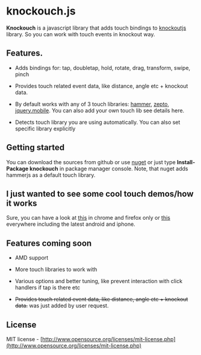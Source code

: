 # knockouch.js

**Knockouch** is a javascript library that adds touch bindings to [knockoutjs](http://knockoutjs.com/) library. So you can work with touch events in knockout way.

## Features.

- Adds bindings for: tap, doubletap, hold, rotate, drag, transform, swipe, pinch

- Provides touch related event data, like distance, angle etc + knockout data.

- By default works with any of 3 touch libraries: [hammer](https://github.com/EightMedia/hammer.js), [zepto](http://zeptojs.com/), [jquery.mobile](http://jquerymobile.com/). You can also add your own touch lib see details here.

- Detects touch library you are using automatically. You can also set specific library explicitly

## Getting started

You can download the sources from github or use [nuget](http://nuget.org/packages/knockouch/) or just type **Install-Package knockouch** in package manager console. Note, that nuget adds hammerjs as a default touch library.

## I just wanted to see some cool touch demos/how it works

Sure, you can have a look at [this](http://htmlpreview.github.com/?https://github.com/yaroslavya/knockouch/blob/master/knockouch/demo/iphone.html) in chrome and firefox only or [this](http://htmlpreview.github.io/?https://github.com/yaroslavya/knockouch/blob/dev/knockouch/demo/demoMobile.html) everywhere including the latest android and iphone. 

## Features coming soon

- AMD support

- More touch libraries to work with

- Various options and better tuning, like prevent interaction with click handlers if tap is there etc

- <del>Provides touch related event data, like distance, angle etc + knockout data.</del> was just added by user request.

## License

MIT license - [http://www.opensource.org/licenses/mit-license.php](http://www.opensource.org/licenses/mit-license.php)

